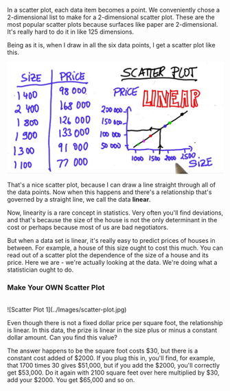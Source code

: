 In a scatter plot, each data item becomes a point. We conveniently chose a 2-dimensional list to make for a 2-dimensional scatter plot. These are the most popular scatter plots because surfaces like paper are 2-dimensional. It's really hard to do it in like 125 dimensions.

Being as it is, when I draw in all the six data points, I get a scatter plot like this.

![Linear Plot](../Images/linear-plot.jpg)

That's a nice scatter plot, because I can draw a line straight through all of the data points.
Now when this happens and there's a relationship that's governed by a straight line, we call the data **linear**. 

Now, linearity is a rare concept in statistics. Very often you'll find deviations, and that's because the size of the house is not the only determinant in the cost or perhaps because most of us are bad negotiators.

But when a data set is linear, it's really easy to predict prices of houses in between. For example, a house of this size ought to cost this much. You can read out of a scatter plot the dependence of the size of a house and its price. Here we are - we're actually looking at the data. We're doing what a statistician ought to do.

### Make Your OWN Scatter Plot
<br>
![Scatter Plot 1](../Images/scatter-plot.jpg)

Even though there is not a fixed dollar price per square foot, the relationship is linear.
In this data, the prize is linear in the size plus or minus a constant dollar amount. Can you find this value?

The answer happens to be the square foot costs $30,
but there is a constant cost added of $2000.
If you plug this in, you'll find, for example, that 1700 times 30 gives $51,000,
but if you add the $2000, you'll correctly get $53,000.
Do it again with 2100 square feet over here multiplied by $30, add your $2000.
You get $65,000 and so on.